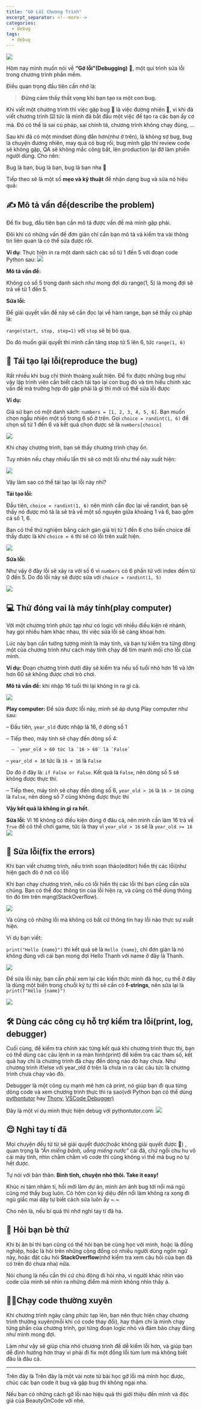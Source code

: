```yaml
---
title: "Gỡ Lỗi Chương Trình"
excerpt_separator: <!--more-->
categories:
  - debug
tags:
  - debug
---
```



![](/assets/images/2022/06/2022-06-20-go-loi-chuong-trinh.webp)


Hôm nay mình muốn nói về **“Gỡ lỗi”(Debugging)** 🐞, một qui trình sửa lỗi trong chương trình phần mềm. 

Điều quan trọng đầu tiên cần nhớ là:

> **Đừng cảm thấy thất vọng khi bạn tạo ra một con bug.**

Khi viết một chương trình thì việc gặp bug 🐞 là việc đương nhiên 🥲, vì khi đã viết chương trình ⌨️ tức là mình đã bắt đầu một việc để tạo ra các bạn ấy cơ mà. Đó có thể là sai cú pháp, sai chính tả, chương trình không chạy đúng, …

Sau khi đã có một mindset đúng đắn hơn(như ở trên), là không sợ bug, bug là chuyện đương nhiên, may quá có bug rồi, bug mình gặp thì review code sẽ không gặp, QA sẽ không mắc công bắt, lên production lại đỡ làm phiền người dùng. Cho nên:

Bug là bạn, bug là bạn, bug là bạn nha 🥲

Tiếp theo sẽ là một số **mẹo và kỹ thuật** để nhận dạng bug và sửa nó hiệu quả:

## ✍️ Mô tả vấn đề(describe the problem)
Để fix bug, đầu tiên bạn cần mô tả được vấn đề mà mình gặp phải. 

Đôi khi có những vấn đề đơn giản chỉ cần bạn mô tả và kiểm tra vài thông tin liên quan là có thể sửa được rồi.

**Ví dụ**: Thực hiện in ra một danh sách các số từ 1 đến 5 với đoạn code Python sau:
![](/assets/images/2020/06/2020-06-20-go-loi-chuong-trinh-1.webp)

**Mô tả vấn đề:**

Không có số 5 trong danh sách như mong đợi dù range(1, 5) là mong đợi sẽ trả về từ 1 đến 5.

**Sửa lỗi:** 

Để giải quyết vấn đề này sẽ cần đọc lại về hàm range, bạn sẽ thấy cú pháp là:

`range(start, stop, step=1)` với `stop` sẽ bị bỏ qua.

Do đó muốn giải quyết thì mình cần tăng stop từ 5 lên 6, tức `range(1, 6)`

## 🐞 Tái tạo lại lỗi(reproduce the bug)
Rất nhiều khi bug chỉ thỉnh thoảng xuất hiện. Để fix được những bug như vậy lập trình viên cần biết cách tái tạo lại con bug đó và tìm hiểu chính xác vấn đề mà trường hợp đó gặp phải là gì thì mới có thể sửa lỗi được

**Ví dụ:**

Giả sử bạn có một danh sách: `numbers = [1, 2, 3, 4, 5, 6]`. Bạn muốn chọn ngẫu nhiên một số trong 6 số ở trên. 
Gọi `choice = randint(1, 6)` để chọn số từ 1 đến 6 và kết quả chọn được sẽ là `numbers[choice]`

![](/assets/images/2020/06/2020-06-20-go-loi-chuong-trinh-2.webp)

Khi chạy chương trình, bạn sẽ thấy chương trình chạy ổn. 

Tuy nhiên nếu chạy nhiều lần thì sẽ có một lỗi như thế này xuất hiện:

![](/assets/images/2020/06/2020-06-20-go-loi-chuong-trinh-3.webp)

Vậy làm sao có thể tái tạo lại lỗi này nhỉ?

**Tái tạo lỗi:**

Đầu tiên, `choice = randint(1, 6)` nên mình cần đọc lại về randint, bạn sẽ thấy nó được mô tả là sẽ trả về một số nguyên giữa khoảng 1 và 6, bao gồm cả số 1, 6.

Bạn có thể thử nghiệm bằng cách gán giá trị từ 1 đến 6 cho biến choice để thấy được là khi `choice = 6` thì sẽ có lỗi trên xuất hiện.

![](/assets/images/2020/06/2020-06-20-go-loi-chuong-trinh-4.webp)

**Sửa lỗi:**

Như vậy ở đây lỗi sẽ xảy ra với số 6 vì `numbers` có 6 phần tử với index đếm từ 0 đến 5. Do đó lỗi này sẽ được sửa với `choice = randint(1, 5)`

![](/assets/images/2020/06/2020-06-20-go-loi-chuong-trinh-5.webp)

## 💻 Thử đóng vai là máy tính(play computer)
Với một chương trình phức tạp như có logic với nhiều điều kiện rẽ nhánh, hay gọi nhiều hàm khác nhau, thì việc sửa lỗi sẽ càng khoai hơn. 

Lúc này bạn cần tưởng tượng mình là máy tính, và bạn tự kiểm tra từng dòng một của chương trình như cách máy tính chạy để tìm manh mối cho lỗi của mình.

**Ví dụ:** Đoạn chương trình dưới đây sẽ kiểm tra nếu số tuổi nhỏ hơn 16 và lớn hơn 60 sẽ không được chơi trò chơi. 

**Mô tả vấn đề:** khi nhập 16 tuổi thì lại không in ra gì cả.

![](/assets/images/2020/06/2020-06-20-go-loi-chuong-trinh-6.webp)

**Play computer:** 
Để sửa được lỗi này, mình sẽ áp dụng Play computer như sau:

– Đầu tiên, `year_old` được nhập là 16, ở dòng số 1

– Tiếp theo, máy tính sẽ chạy đến dòng số 4:

      – `year_old > 60 tức là `16 > 60` là `False`

  – `year_old < 16` tức là `16 < 16` là `False`

  Do đó ở đây là: `if False or False`. Kết quả là `False`, nên dòng số 5 sẽ không được thực thi.

– Tiếp theo, máy tính sẽ chạy đến dòng số 6, `year_old > 16` là `16 > 16` cũng là `False`, nên dòng số 7 cũng không được thực thi

**Vậy kết quả là không in gì ra hết.**

**Sửa lỗi:** Vì 16 không có điều kiện đúng ở đâu cả, nên mình cần làm 16 trả về `True` để có thể chơi game, tức là thay vì `year_old > 16` sẽ là `year_old >= 16`
![](/assets/images/2020/06/2020-06-20-go-loi-chuong-trinh-7.webpg)

## 🏹 Sửa lỗi(fix the errors)
Khi bạn viết chương trình, nếu trình soạn thảo(editor) hiển thị các lỗi(như hiện gạch đỏ ở nơi có lỗi)

Khi bạn chạy chương trình, nếu có lỗi hiển thị các lỗi thì bạn cũng cần sửa chúng. Bạn có thể đọc thông tin của lỗi hiện ra, và cũng có thể dùng thông tin đó tìm trên mạng(StackOverflow).

![](/assets/images/2020/06/2020-06-20-go-loi-chuong-trinh-8.webp)

Và cũng có những lỗi mà không có bất cứ thông tin hay lỗi nào thực sự xuất hiện.

Ví dụ bạn viết:

`print("Hello {name}")` thì kết quả sẽ là `Hello {name}`, chỉ đơn giản là nó không đúng với cái bạn mong đợi Hello Thanh với name ở đây là Thanh.

![](/assets/images/2020/06/2020-06-20-go-loi-chuong-trinh-9.webp)

Để sửa lỗi này, bạn cần phải xem lại các kiến thức mình đã học, cụ thể ở đây là dùng một biến trong chuỗi ký tự thì sẽ cần có **f-strings**, nên sửa lại là `print(f"Hello {name}")`

![](/assets/images/2020/06/2020-06-20-go-loi-chuong-trinh-10.webp)

## 🛠 Dùng các công cụ hỗ trợ kiểm tra lỗi(print, log, debugger)
Cuối cùng, để kiểm tra chính xác từng kết quả khi chương trình thực thi, bạn có thể dùng các câu lệnh in ra màn hình(print) để kiểm tra các tham số, kết quả hay chỉ là chương trình đã chạy đến dòng nào đó hay chưa. Như chương trình if/else với year_old ở trên là chưa in ra các câu tức là chương trình chưa chạy vào đó.

Debugger là một công cụ mạnh mẽ hơn cả print, nó giúp bạn đi qua từng dòng code và xem chương trình thực thi ra sao(với Python bạn có thể dùng [pythontutor](https://pythontutor.com/) hay [Thony](https://thonny.org/), [VSCode Debugger)](https://code.visualstudio.com/docs/python/debugging)

Đây là một ví dụ mình thực hiện debug với pythontutor.com:
![](/assets/images/2020/06/2020-06-20-go-loi-chuong-trinh-11.webp)

## 😌 Nghỉ tay tí đã
Mọi chuyện đều từ từ sẽ giải quyết được(hoặc không giải quyết được 🥲) , quan trọng là *“Ăn miếng bánh, uống miếng nước”* cái đã, chứ ngồi chu hu vô cái máy tính, nhìn chằm chằm vô code thì cũng không vì thế mà bug nó tự hết được. 

Tự nói với bản thân: **Bình tĩnh, chuyện nhỏ thôi. Take it easy!**

Khúc ni tám nhảm tí, hồi mới làm dự án, mình ám ảnh bug tới nổi mà ngủ cũng mơ thấy bug luôn. Có hôm còn kỳ diệu đến nổi làm không ra xong đi ngủ giấc mai dậy tự biết cách sửa luôn ấy ~.~ 

Cho nên là, nếu bí quá thì nhớ nghỉ tay tí đã ha.

## 👭 Hỏi bạn bè thử
Khi bị ăn bí thì bạn cũng có thể hỏi bạn bè cùng học với mình, hoặc là đồng nghiệp, hoặc là hỏi trên những cộng đồng có nhiều người dùng ngôn ngữ này, hoặc đặt câu hỏi **StackOverflow**(nhớ kiểm tra xem câu hỏi của bạn đã có trên đó chưa nha) nữa. 

Nói chung là nếu cần thì cứ chủ động đi hỏi nha, vì người khác nhìn vào code của mình sẽ nhìn ra những điểm mà mình không nhìn thấy á.

## 🏃‍♀️Chạy code thường xuyên
Khi chương trình ngày càng phức tạp lên, bạn nên thực hiện chạy chương trình thường xuyên(mỗi khi có code thay đổi), hay thậm chí là mình chạy từng phần của chương trình, gọi từng đoạn logic nhỏ và đảm bảo chạy đúng như mình mong đợi. 

Làm như vậy sẽ giúp chia nhỏ chương trình để dễ kiểm lỗi hơn, và giúp bạn dễ định hướng hơn thay vì phải đi fix một đống lỗi tùm lum mà không biết đâu là đâu cả.

---
Trên đây là Trên đây là một vài note từ bài học gỡ lỗi mà mình học được, chúc các bạn code ít bug và gặp bug thì không ngại nha.

Nếu bạn có những cách gỡ lỗi nào hiệu quả thì giới thiệu đến mình và độc giả của BeautyOnCode với nhé.
